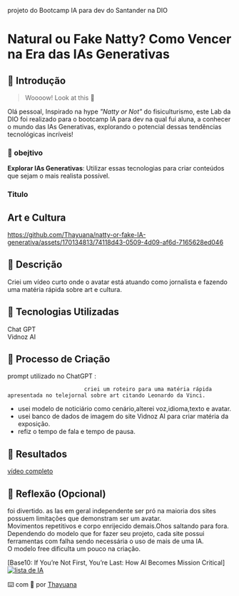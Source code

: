 projeto do Bootcamp IA para dev do Santander na DIO  

  # Natural ou Fake Natty? Como Vencer na Era das IAs Generativas

## 🚀 Introdução

> Woooow! Look at this 👀

Olá pessoal,  Inspirado na hype _"Natty or Not"_ do fisiculturismo, este Lab da DIO foi realizado para o bootcamp IA para dev na qual fui aluna, a conhecer o mundo das IAs Generativas, explorando o potencial dessas tendências tecnológicas incríveis!

### 🎯 obejtivo   

**Explorar IAs Generativas**: Utilizar essas tecnologias para criar conteúdos que sejam o mais realista possível. 
   
### Titulo  
## Art e Cultura    

https://github.com/Thayuana/natty-or-fake-IA-generativa/assets/170134813/74118d43-0509-4d09-af6d-7165628ed046

        

## 📒 Descrição
Criei um vídeo curto onde o avatar está atuando como jornalista e fazendo uma matéria rápida sobre art e cultura.

## 🤖 Tecnologias Utilizadas
Chat GPT  
Vidnoz AI

## 🧐 Processo de Criação
prompt utilizado no ChatGPT :  

                            criei um roteiro para uma matéria rápida apresentada no telejornal sobre art citando Leonardo da Vinci.  
                            
* usei modelo de noticiário como cenário,alterei voz,idioma,texto e avatar.             
* usei banco de dados de imagem do site Vidnoz AI para criar matéria da exposição.  
* refiz o tempo de fala e tempo de pausa.                              
                            
                             

## 🚀 Resultados  
[vídeo completo](https://youtu.be/g3ZEsClzGL4)

## 💭 Reflexão (Opcional)  
foi divertido.
as Ias em geral independente ser pró na maioria dos sites possuem limitações que demonstram ser um avatar.  
Movimentos repetitivos e corpo enrijecido demais.Ohos saltando para fora.
Dependendo do modelo que for fazer seu projeto, cada site possui ferramentas com falha sendo necessária o uso de mais de uma IA.  
O modelo free dificulta um pouco na criação.  


[Base10: If You’re Not First, You’re Last: How AI Becomes Mission Critical][![lista de IA](https://github.com/Thayuana/natty-or-fake-IA-generativa/assets/170134813/c9ecf0aa-9c3f-492e-9102-0ab330fa76fb)
]( https://base10.vc/post/generative-ai-mission-critical/)


⌨️ com 💜 por [Thayuana](www.linkedin.com/in/thayuanatrindade)
